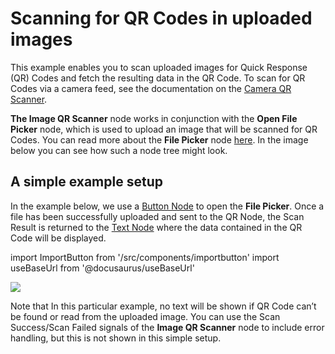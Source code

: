 # Scanning for QR Codes in uploaded images

This example enables you to scan uploaded images for Quick Response (QR) Codes and fetch the resulting data in the QR Code. To scan for QR Codes via a camera feed, see the documentation on the [Camera QR Scanner](/library/modules/qr-scanner/guides/camera-feed).

**The Image QR Scanner** node works in conjunction with the **Open File Picker** node, which is used to upload an image that will be scanned for QR Codes. You can read more about the **File Picker** node [here](/nodes/utilities/open-file-picker). In the image below you can see how such a node tree might look.

## A simple example setup

In the example below, we use a [Button Node](/nodes/ui-controls/button) to open the **File Picker**. Once a file has been successfully uploaded and sent to the QR Node, the <span className="ndl-data">Scan Result</span> is returned to the [Text Node](/nodes/basic-elements/text) where the data contained in the QR Code will be displayed.

import ImportButton from '/src/components/importbutton'
import useBaseUrl from '@docusaurus/useBaseUrl'

<div className="ndl-image-with-background l">
    <img src={useBaseUrl("/library/modules/qr-scanner/guides/image-upload/qr-image-upload.png")} className="ndl-image large"></img>
    <ImportButton zip="qr-image-upload.zip" name="Camera QR Scanner" thumb="qr_noodlnet.png"/>
</div>

Note that In this particular example, no text will be shown if QR Code can’t be found or read from the uploaded image. You can use the <span className="ndl-signal">Scan Success/Scan Failed</span> signals of the **Image QR Scanner** node to include error handling, but this is not shown in this simple setup.
